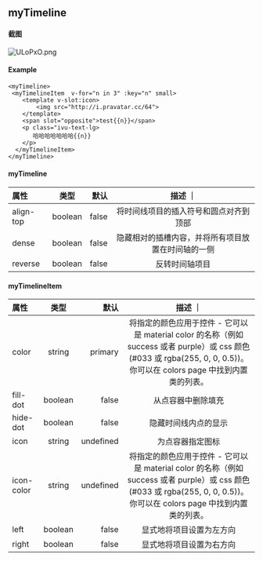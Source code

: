 ## myTimeline

#### 截图
![ULoPxO.png](https://s1.ax1x.com/2020/07/23/ULoPxO.png)

#### Example

```
<myTimeline>
 <myTimelineItem  v-for="n in 3" :key="n" small>
    <template v-slot:icon>
        <img src="http://i.pravatar.cc/64">
    </template>
    <span slot="opposite">test{{n}}</span>
    <p class="ivu-text-lg>
       哈哈哈哈哈哈哈{{n}}
    </p>
  </myTimelineItem>
</myTimeline>
```

#### myTimeline

| 属性 | 类型 | 默认 | 描述 ｜
| :------------ |:---------------:| -----:|:---------------:| 
| align-top  | boolean | false |  将时间线项目的插入符号和圆点对齐到顶部 | 
| dense | boolean | false |  隐藏相对的插槽内容，并将所有项目放置在时间轴的一侧 | 
| reverse | boolean | false | 反转时间轴项目 |


#### myTimelineItem

| 属性 | 类型 | 默认 | 描述 ｜
| :------------ |:---------------:| -----:|:---------------:| 
| color | string | primary |  将指定的颜色应用于控件 - 它可以是 material color 的名称（例如 success 或者 purple）或 css 颜色 (#033 或 rgba(255, 0, 0, 0.5))。 你可以在 colors page 中找到内置类的列表。 | 
| fill-dot | boolean | false |  从点容器中删除填充 | 
| hide-dot | boolean | false | 隐藏时间线内点的显示 |
| icon | string | undefined | 为点容器指定图标 |
| icon-color | string | undefined | 将指定的颜色应用于控件 - 它可以是 material color 的名称（例如 success 或者 purple）或 css 颜色 (#033 或 rgba(255, 0, 0, 0.5))。 你可以在 colors page 中找到内置类的列表。 |
| left | boolean | false | 显式地将项目设置为左方向 |
| right | boolean | false | 显式地将项目设置为右方向 |